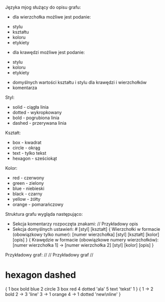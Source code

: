 Języka mjog służący do opisu grafu:
* dla wierzchołka możliwe jest podanie:
- stylu
- kształtu
- koloru
- etykiety
* dla krawędzi możliwe jest podanie:
- stylu
- koloru
- etykiety
* domyślnych wartości kształtu i stylu dla krawędzi i wierzchołków
* komentarza

Styl:
* solid - ciągła linia
* dotted - wykropkowany
* bold - pogrubiona linia
* dashed - przerywana linia

Kształt:
* box - kwadrat
* circle - okrąg
* text - tylko tekst
* hexagon - sześciokąt

Kolor:
* red - czerwony
* green - zielony
* blue - niebieski
* black - czarny
* yellow - żółty
* orange - pomarańczowy

Struktura grafu wygląda następująco:
* Sekcja komentarzy rozpoczęta znakami: // Przykładowy opis
* Sekcja domyślnych ustawień: # [styl] [kształt]
{
Wierzchołki w formacie (obowiązkowy tylko numer): [numer wierzchołka] [styl] [kształt] [kolor] [opis]
}
{
Krawędzie w formacie (obowiązkowe numery wierzchołków): [numer wierzchołka 1] -> [numer wierzchołka 2] [styl] [kolor] [opis]
}

Przykładowy graf:
//
// Przykładowy graf
//
# hexagon dashed
{
1 box bold blue
2 circle
3 box red
4 dotted 'ala'
5 text 'tekst'
1
}
{
1 -> 2 bold
2 -> 3 'line'
3 -> 1 orange
4 -> 1 dotted 'new\nline'
}